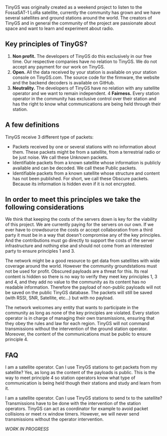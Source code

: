 TinyGS was originally created as a weekend project to listen to the FossaSAT-1 LoRa satellite, currently the community has grown and we have several satellites and ground stations around the world. The creators of TinyGS and in general the community of the project are passionate about space and want to learn and experiment about radio.

## Key principles of TinyGS?
1. **Non profit.** The developers of TinyGS do this exclusively in our free time. Our respective companies have no relation to TinyGS. We do not accept any payment for our work on TinyGS.
2. **Open.** All the data received by your station is available on your station console on TinyGS.com. The source code for the firmware, the website and the backend decoders is available on GitHub.
3. **Neutrality.** The developers of TinyGS have no relation with any satellite operator and we want to remain independent. 
4 **Fairness.** Every station operator in the community has exclusive control over their station and has the right to know what communications are being held through their station.

## A few definitions
TinyGS receive 3 different type of packets: 
* Packets received by one or several stations with no information about them. These packets might be from a satellite, from a terrestrial radio or be just noise. We call these Unknown packets.
* Identifiable packets from a known satellite whose information is publicly available and can be decoded. We call these Public packets.
* Identifiable packets from a known satellite whose structure and content has not been published. For short, we call these Obscure packets. Because its information is hidden even if it is not encrypted.

## In order to meet this principles we take the following considerations
We think that keeping the costs of the servers down is key for the viability of this project. We are currently paying for the servers on our own. If we ever have to crowdsource the costs or accept collaboration from a third party it must be in a way that doesn't compromise any of the key principles. And the contributions must go directly to support the costs of the server infrastructure and nothing else and should not come from an interested party to ensure principles 1 and 3.

The network might be a good resource to get data from satellites with wide coverage around the world. However the community groundstations must not be used for profit. Obscured payloads are a threat for this. Its real content is hidden so there is no way to verify they meet key principles 1, 3 and 4, and they add no value to the community as its content has no readable information. Therefore the payload of non-public payloads will not be saved on the public TinyGS database. The packets will still be saved (with RSSI, SNR, Satellite, etc...) but with no payload.

The network welcomes any entity that wants to participate in the community as long as none of the key principles are violated.
Every station operator is in charge of managing their own transmissions, ensuring that they obey the rules and law for each region. TinyGS will not command transmissions without the intervention of the ground station operator. Moreover, the content of the communications must be public to ensure principle 4.

## FAQ
I am a satellite operator. Can I use TinyGS stations to get packets from my satellite? Yes, as long as the content of the payloads is public. This is the way to meet principle 4 so station operators know what type of communication is being held though their stations and study and learn from it.

I am a satellite operator. Can I use TinyGS stations to send tx to the satellite? Transmissions have to be done with the intervention of the station operators. TinyGS can act as coordinator for example to avoid packet collisions or meet rx window timers. However, we will never send transmissions without the operator intervention.

_WORK IN PROGRESS_

